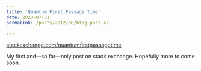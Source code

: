 ```yaml
---
title: 'Quantum First Passage Time'
date: 2023-07-31
permalink: /posts/2012/08/blog-post-4/

---
```


[stackexchange.com/quantumfirstpassagetime](https://physics.stackexchange.com/questions/774291/quantum-first-passage-time)

My first and—so far—only post on stack exchange. Hopefully more to come soon.
